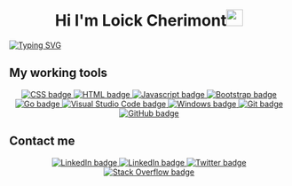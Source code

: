 <h1 align="center">Hi I'm Loick Cherimont<img src="https://raw.githubusercontent.com/MartinHeinz/MartinHeinz/master/wave.gif" width="30px"></h1>

[![Typing SVG](https://readme-typing-svg.herokuapp.com?duration=5050&color=0E99F7&center=true&vCenter=true&width=950&lines=Math+Student+%F0%9F%8E%93;Runner+%F0%9F%8F%83%7C+Explorer+%F0%9F%A4%A0+%7C+Coder+%F0%9F%91%A8%F0%9F%8F%BD%E2%80%8D%F0%9F%92%BB;Never+Stop+Coding+To+Become+...;%F0%9F%91%91+A+GRAND+FULL-STACK+DEVELOPER+%F0%9F%91%91)](https://git.io/typing-svg)

## My working tools
<p align="center">
  <a href="https://developer.mozilla.org/en-US/docs/Web/CSS">
    <img src="https://img.shields.io/badge/css3-%231572B6.svg?style=for-the-badge&logo=css3&logoColor=white" alt="CSS badge">
  </a>
   <a href="https://developer.mozilla.org/en-US/docs/Web/HTML/">
    <img src="https://img.shields.io/badge/html5-%23E34F26.svg?style=for-the-badge&logo=html5&logoColor=white" alt="HTML badge">
  </a>
   <a href="https://developer.mozilla.org/en-US/docs/Web/Javascript">
    <img src="https://img.shields.io/badge/javascript-%23323330.svg?style=for-the-badge&logo=javascript&logoColor=%23F7DF1E" alt="Javascript badge">
  </a>
  <a href="https://getbootstrap.com/">
    <img src="https://img.shields.io/badge/bootstrap-%23563D7C.svg?style=for-the-badge&logo=bootstrap&logoColor=white" alt="Bootstrap badge">
  <a/>
  <!--<a href="https://www.python.org/">
    <img src="https://img.shields.io/badge/python-3670A0?style=for-the-badge&logo=python&logoColor=ffdd54" alt="Python badge">  
  </a>-->
  <a href="https://go.dev/">
    <img src="https://img.shields.io/badge/go-%2300ADD8.svg?style=for-the-badge&logo=go&logoColor=white" alt="Go badge">
  </a>
  <!--<a href="https://www.php.net/">
    <img src="https://img.shields.io/badge/php-%23777BB4.svg?style=for-the-badge&logo=php&logoColor=white" alt="PHP badge">
  </a>
  <a href="https://www.mysql.com">
    <img src="https://img.shields.io/badge/MySQL-00000F?style=for-the-badge&logo=mysql&logoColor=white" alt="MySQL badge">
  </a>
  <a href="https://www.latex-project.org/">
    <img src="https://img.shields.io/badge/latex-%23008080.svg?style=for-the-badge&logo=latex&logoColor=white" alt="LaTeX badge">
  </a>
  <a href="https://www.sublimetext.com/">
    <img src="https://img.shields.io/badge/sublime_text-%23575757.svg?style=for-the-badge&logo=sublime-text&logoColor=important" alt="Sublime text badge">
  </a>-->
  <a href="https://code.visualstudio.com/">
    <img src="https://img.shields.io/badge/Visual%20Studio%20Code-0078d7.svg?style=for-the-badge&logo=visual-studio-code&logoColor=white" alt="Visual Studio Code badge">
  </a>
  <!--<a href="https://atom.io/">
    <img src="https://img.shields.io/badge/Atom-%2366595C.svg?style=for-the-badge&logo=atom&logoColor=white" alt="Atom badge">
  </a>-->
  <a href="https://www.microsoft.com/en-us/?ql=3">
    <img src="https://img.shields.io/badge/Windows-0078D6?style=for-the-badge&logo=windows&logoColor=white" alt="Windows badge">  
  </a>
  <a href="https://git-scm.com/">
    <img src="https://img.shields.io/badge/git-%23F05033.svg?style=for-the-badge&logo=git&logoColor=white" alt="Git badge">  
  </a>
  <a href="https://github.com/">
    <img src="https://img.shields.io/badge/github-%23121011.svg?style=for-the-badge&logo=github&logoColor=white" alt="GitHub badge">  
  </a>
</p>

<!-- Add stat indications for my activity on Github -->
    
## Contact me
<p align="center">
  <a href="https://www.linkedin.com/in/loickcherimont/">
    <img src="https://img.shields.io/badge/linkedin-%230077B5.svg?style=for-the-badge&logo=linkedin&logoColor=white" alt="LinkedIn badge">
  </a>
  <a href="mailto:loickcherimont@gmail.com">
    <img src="https://img.shields.io/badge/Gmail-D14836?style=for-the-badge&logo=gmail&logoColor=white" alt="LinkedIn badge">
  </a>
  <a href="https://twitter.com/CherimontLoick">
    <img src="https://img.shields.io/badge/twitter-%2320A1F1.svg?&style=for-the-badge&logo=twitter&logoColor=white" alt="Twitter badge">
  </a>
  <a href="https://stackoverflow.com/users/17723604/loick-cherimont">
    <img src="https://img.shields.io/badge/-Stackoverflow-FE7A16?style=for-the-badge&logo=stack-overflow&logoColor=white" alt="Stack Overflow badge">
  </a>
</p>
